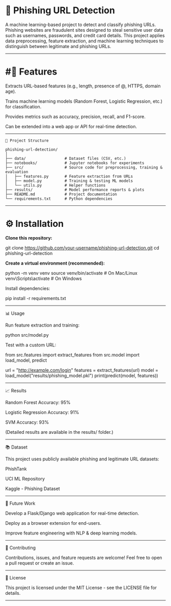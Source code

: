 # 🔎 Phishing URL Detection

A machine learning-based project to detect and classify phishing URLs. Phishing websites are fraudulent sites designed to steal sensitive user data such as usernames, passwords, and credit card details. This project applies data preprocessing, feature extraction, and machine learning techniques to distinguish between legitimate and phishing URLs.


---

# #🚀 Features

Extracts URL-based features (e.g., length, presence of @, HTTPS, domain age).

Trains machine learning models (Random Forest, Logistic Regression, etc.) for classification.

Provides metrics such as accuracy, precision, recall, and F1-score.

Can be extended into a web app or API for real-time detection.



---
```
📂 Project Structure

phishing-url-detection/
│
├── data/                 # Dataset files (CSV, etc.)
├── notebooks/            # Jupyter notebooks for experiments
├── src/                  # Source code for preprocessing, training & evaluation
│   ├── features.py       # Feature extraction from URLs
│   ├── model.py          # Training & testing ML models
│   └── utils.py          # Helper functions
├── results/              # Model performance reports & plots
├── README.md             # Project documentation
└── requirements.txt      # Python dependencies

```
---

# ⚙️ Installation

**Clone this repository:**

git clone https://github.com/your-username/phishing-url-detection.git
cd phishing-url-detection

**Create a virtual environment (recommended):**

python -m venv venv
source venv/bin/activate   # On Mac/Linux
venv\Scripts\activate      # On Windows

Install dependencies:

pip install -r requirements.txt


---

📊 Usage

Run feature extraction and training:

python src/model.py

Test with a custom URL:

from src.features import extract_features
from src.model import load_model, predict

url = "http://example.com/login"
features = extract_features(url)
model = load_model("results/phishing_model.pkl")
print(predict(model, features))


---

📈 Results

Random Forest Accuracy: 95%

Logistic Regression Accuracy: 91%

SVM Accuracy: 93%


(Detailed results are available in the results/ folder.)


---

📚 Dataset

This project uses publicly available phishing and legitimate URL datasets:

PhishTank

UCI ML Repository

Kaggle - Phishing Dataset



---

🔮 Future Work

Develop a Flask/Django web application for real-time detection.

Deploy as a browser extension for end-users.

Improve feature engineering with NLP & deep learning models.



---

🤝 Contributing

Contributions, issues, and feature requests are welcome!
Feel free to open a pull request or create an issue.


---

📜 License

This project is licensed under the MIT License - see the LICENSE file for details.


---
